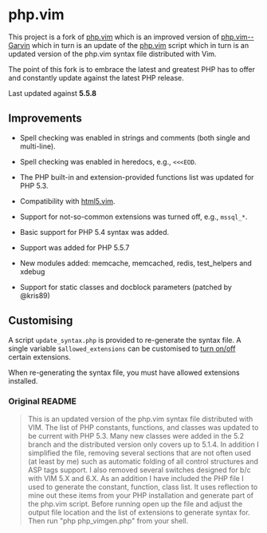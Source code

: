 php.vim
=======

This project is a fork of [php.vim][StanAngeloff] which is an improved version
of [php.vim--Garvin][garvin] which in turn is an update of the
[php.vim][php-vim] script which in turn is an updated version of the php.vim
syntax file distributed with Vim.

The point of this fork is to embrace the latest and greatest PHP has to offer
and constantly update against the latest PHP release.

Last updated against **5.5.8**

  [StanAngeloff]: https://github.com/StanAngeloff/php.vim
  [garvin]:  https://github.com/vim-scripts/php.vim--Garvin
  [php-vim]: http://www.vim.org/scripts/script.php?script_id=2874

Improvements
------------

- Spell checking was enabled in strings and comments (both single and
  multi-line).
- Spell checking was enabled in heredocs, e.g., `<<<EOD`.
- The PHP built-in and extension-provided functions list was updated for
  PHP 5.3.
- Compatibility with [html5.vim][html5].
- Support for not-so-common extensions was turned off, e.g., `mssql_*`.
- Basic support for PHP 5.4 syntax was added.
- Support was added for PHP 5.5.7
- New modules added: memcache, memcached, redis, test_helpers and xdebug
- Support for static classes and docblock parameters (patched by @kris89)

  [html5]: https://github.com/othree/html5.vim

Customising
-----------

A script `update_syntax.php` is provided to re-generate the syntax file.
A single variable `$allowed_extensions` can be customised to
[turn on/off][defaults] certain extensions.

When re-generating the syntax file, you must have allowed extensions installed.

  [defaults]: https://github.com/StanAngeloff/php.vim/blob/master/update_syntax.php#L29-L101

### Original README

> This is an updated version of the php.vim syntax file distributed with VIM.
> The list of PHP constants, functions, and classes was updated to be current
> with PHP 5.3. Many new classes were added in the 5.2 branch and the
> distributed version only covers up to 5.1.4. In addition I simplified the
> file, removing several sections that are not often used (at least by me) such
> as automatic folding of all control structures and ASP tags support. I also
> removed several switches designed for b/c with VIM 5.X and 6.X. As an
> addition I have included the PHP file I used to generate the constant,
> function, class list. It uses reflection to mine out these items from your
> PHP installation and generate part of the php.vim script. Before running open
> up the file and adjust the output file location and the list of extensions to
> generate syntax for. Then run "php php_vimgen.php" from your shell.
